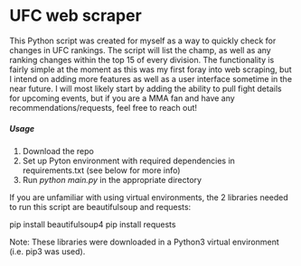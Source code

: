 # UFC web scraper

This Python script was created for myself as a way to quickly check for changes in UFC rankings.
The script will list the champ, as well as any ranking changes within the top 15 of every division.
The functionality is fairly simple at the moment as this was my first foray into web scraping, but I intend on adding more features as well as a user interface sometime in the near future. I will most likely start by adding the ability to pull fight details for upcoming events, but if you are a MMA fan and have any recommendations/requests, feel free to reach out! 



##### Usage
1. Download the repo
2. Set up Pyton environment with required dependencies in requirements.txt (see below for more info)
3. Run *python main.py* in the appropriate directory

If you are unfamiliar with using virtual environments, the 2 libraries needed to run this script are beautifulsoup and requests:

pip install beautifulsoup4
pip install requests

Note: These libraries were downloaded in a Python3 virtual environment (i.e. pip3 was used).
